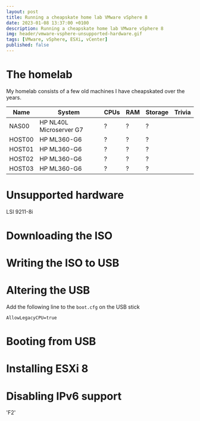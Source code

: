 ```yaml
---
layout: post
title: Running a cheapskate home lab VMware vSphere 8
date: 2023-01-08 13:37:00 +0100
description: Running a cheapskate home lab VMware vSphere 8
img: header/vmware-vsphere-unsupported-hardware.gif
tags: [VMware, vSphere, ESXi, vCenter]
published: false
---
```

# The homelab

My homelab consists of a few old machines I have cheapskated over the years.

| Name | System | CPUs | RAM | Storage | Trivia |
| --- | --- | --- | --- | --- | --- |
| NAS00 | HP NL40L Microserver G7 | ? | ? | ? | |
| HOST00 | HP ML360-G6 | ? | ? | ? | |
| HOST01 | HP ML360-G6 | ? | ? | ? | |
| HOST02 | HP ML360-G6 | ? | ? | ? | |
| HOST03 | HP ML360-G6 | ? | ? | ? | |

# Unsupported hardware

LSI 9211-8i

# Downloading the ISO

# Writing the ISO to USB

# Altering the USB

Add the following line to the `boot.cfg` on the USB stick

	AllowLegacyCPU=true

# Booting from USB

# Installing ESXi 8

# Disabling IPv6 support

'F2' 
